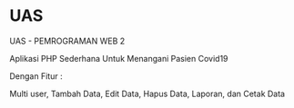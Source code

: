 # UAS
UAS - PEMROGRAMAN WEB 2

Aplikasi PHP Sederhana Untuk Menangani Pasien Covid19

Dengan Fitur :

Multi user, 
Tambah Data, 
Edit Data, 
Hapus Data, 
Laporan, 
dan Cetak Data
